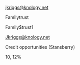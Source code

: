 jkriggs@knology.net

Familytrust

Family$trust1

[Jkriggs@knology.net](mailto:Jkriggs@knology.net)

Credit opportunities (Stansberry)

10, 12%